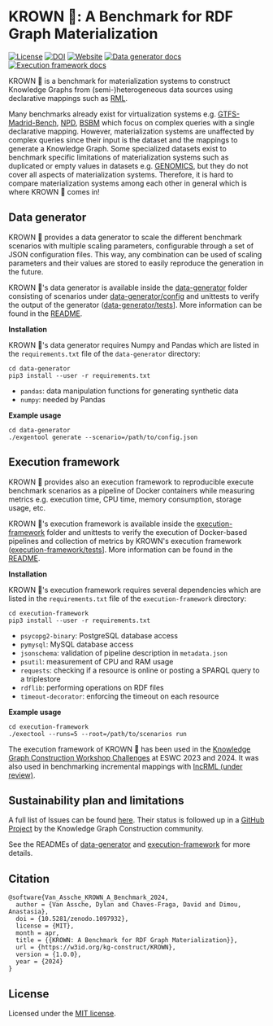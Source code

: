 # KROWN 👑: A Benchmark for RDF Graph Materialization

[![License](https://img.shields.io/badge/license-MIT-green)](./LICENSE)
[![DOI](https://zenodo.org/badge/786886812.svg)](https://zenodo.org/doi/10.5281/zenodo.10979321)
[![Website](https://img.shields.io/badge/website-KROWN-yellow)](http://w3id.org/kg-construct/KROWN/)
[![Data generator docs](https://img.shields.io/badge/docs-Data_generator-red)](https://github.com/kg-construct/KROWN/blob/main/data-generator/README.md)
[![Execution framework docs](https://img.shields.io/badge/docs-Execution_framework-red)](https://github.com/kg-construct/KROWN/blob/main/execution-framework/README.md)

KROWN 👑 is a benchmark for materialization systems to construct
Knowledge Graphs from (semi-)heterogeneous data sources using 
declarative mappings such as [RML](http://w3id.org/rml/portal).

Many benchmarks already exist for virtualization systems
e.g. [GTFS-Madrid-Bench](https://github.com/oeg-upm/gtfs-bench),
[NPD](https://ontop-vkg.org/npd-benchmark/),
[BSBM](http://wbsg.informatik.uni-mannheim.de/bizer/berlinsparqlbenchmark/)
which focus on complex queries with a single declarative mapping.
However, materialization systems are unaffected
by complex queries since their input is the dataset and the mappings to
generate a Knowledge Graph. Some specialized datasets exist to benchmark
specific limitations of materialization systems such as duplicated or empty
values in datasets e.g. [GENOMICS](https://doi.org/10.57702/4c9ivpgs), 
but they do not cover all aspects of materialization systems.
Therefore, it is hard to compare materialization systems
among each other in general which is where KROWN 👑 comes in!

## Data generator

KROWN 👑 provides a data generator to scale the different benchmark scenarios
with multiple scaling parameters, configurable through a set of 
JSON configuration files. This way, any combination can be used of scaling
parameters and their values are stored to easily reproduce 
the generation in the future.

KROWN 👑's data generator is available inside
the [data-generator](./data-generator) folder consisting of scenarios under [data-generator/config](./data-generator/config)
and unittests to verify the output of the generator ([data-generator/tests](./data-generator/tests)].
More information can be found in the [README](data-generator/README.md).

**Installation**

KROWN 👑's data generator requires Numpy and Pandas which are listed
in the `requirements.txt` file of the `data-generator` directory:

```
cd data-generator
pip3 install --user -r requirements.txt
```

- `pandas`: data manipulation functions for generating synthetic data
- `numpy`: needed by Pandas

**Example usage**

```
cd data-generator
./exgentool generate --scenario=/path/to/config.json
```

## Execution framework

KROWN 👑 provides also an execution framework to reproducible execute benchmark
scenarios as a pipeline of Docker containers while measuring metrics e.g.
execution time, CPU time, memory consumption, storage usage, etc.

KROWN 👑's execution framework is available inside
the [execution-framework](./execution-framework) folder
and unittests to verify the execution of Docker-based pipelines and collection
of metrics by KROWN's execution framework ([execution-framework/tests](./execution-framework/tests)].
More information can be found in the [README](./execution-framework/README.md).

**Installation**

KROWN 👑's execution framework requires several dependencies which are listed
in the `requirements.txt` file of the `execution-framework` directory:

```
cd execution-framework
pip3 install --user -r requirements.txt
```

- `psycopg2-binary`: PostgreSQL database access
- `pymysql`: MySQL database access
- `jsonschema`: validation of pipeline description in `metadata.json`
- `psutil`: measurement of CPU and RAM usage
- `requests`: checking if a resource is online or posting a SPARQL query to a triplestore
- `rdflib`: performing operations on RDF files
- `timeout-decorator`: enforcing the timeout on each resource

**Example usage**

```
cd execution-framework
./exectool --runs=5 --root=/path/to/scenarios run
```

The execution framework of KROWN 👑 has been used in the
[Knowledge Graph Construction Workshop Challenges](https://w3id.org/kg-construct/workshop/2024/challenge.html)
at ESWC 2023 and 2024.
It was also used in benchmarking incremental mappings with
[IncRML (under review)](https://semantic-web-journal.net/content/incrml-incremental-knowledge-graph-construction-heterogeneous-data-sources).

## Sustainability plan and limitations

A full list of Issues can be found [here](https://github.com/kg-construct/KROWN/issues).
Their status is followed up in a [GitHub Project](https://github.com/orgs/kg-construct/projects/2/)
by the Knowledge Graph Construction community.

See the READMEs of [data-generator](./data-generator/README.md) and
[execution-framework](execution-framework/README.md) for more details.

## Citation

```
@software{Van_Assche_KROWN_A_Benchmark_2024,
  author = {Van Assche, Dylan and Chaves-Fraga, David and Dimou, Anastasia},
  doi = {10.5281/zenodo.1097932},
  license = {MIT},
  month = apr,
  title = {{KROWN: A Benchmark for RDF Graph Materialization}},
  url = {https://w3id.org/kg-construct/KROWN},
  version = {1.0.0},
  year = {2024}
}
```

## License

Licensed under the [MIT license](./LICENSE).
